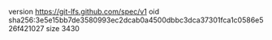 version https://git-lfs.github.com/spec/v1
oid sha256:3e5e15bb7de3580993ec2dcab0a4500dbbc3dca37301fca1c0586e526f421027
size 3430
